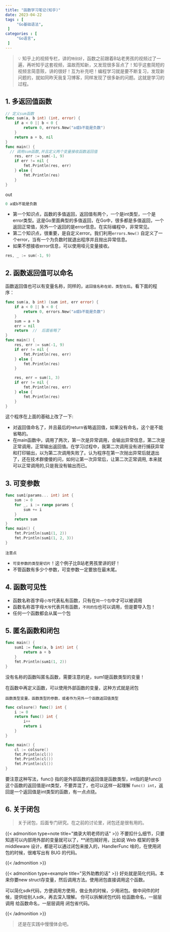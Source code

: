 ```yaml
---
title: "函数学习笔记(知乎)"
date: 2023-04-22
tags : [                                    
     "Go基础语法",
 ]
categories : [                              
     "Go语言",
 ]
---
```


>💡 知乎上的视频专栏，讲的`特别好`，函数之前跟着B站老男孩的视频过了一遍，再听知乎这套视频，温故而知新，又发现很多盲点了！知乎这套简短的视频言简意赅，讲的很好！互为补充吧！编程学习就是要不断复习，发现新问题的，就如同昨天我复习博客，同样发现了很多新的问题。这就是学习的过程。

## 1. 多返回值函数

```go
// 定义sum函数
func sum(a, b int) (int, error) {
	if a < 0 || b < 0 {
		return 0, errors.New("a或b不能是负数")
	}
	return a + b, nil
}
func main() {
  // 调用sum函数,并且定义两个变量接收函数返回值
	res, err := sum(-1, 9)
	if err != nil {
		fmt.Println(res, err)
	} else {
		fmt.Println(res)
	}
}
```

out

```go
0 a或b不能是负数
```

-   第一个知识点，函数的多值返回，返回值有两个，一个是int类型，一个是error类型。这是Go里面典型的多值返回，在Go中，很多都是多值返回，一个返回正常值，另外一个返回的是error信息。在实际编程中，非常常见。
-   第二个知识点，很重要，是自定义error。我们利用`errors.New()` 自定义了一个error，当有一个为负数时就退出程序并且抛出异常信息。
-   如果不想接收error信息，可以使用哑元变量接收。

```go
res, _ := sum(-1, 9)
```

## 2. 函数返回值可以命名

函数返回值也可以有变量名称，同样的，`返回值名称在前，类型在后`。看下面的程序：

```go
func sum(a, b int) (sum int, err error) {
	if a < 0 || b < 0 {
		return 0, errors.New("a或b不能是负数")
	}
	sum = a + b
	err = nil
	return  //  后面省略了
}
func main() {
	res, err := sum(-1, 9)
	if err != nil {
		fmt.Println(res, err)
	} else {
		fmt.Println(res)
	}

	res, err = sum(1, 3)
	if err != nil {
		fmt.Println(res, err)
	} else {
		fmt.Println(res)
	}
}
```

这个程序在上面的基础上改了一下:

-   对返回值命名了，并且最后的return省略返回值，如果没有命名，这个是不能省略的。
-   在main函数中，调用了两次，第一次是异常调用，会输出异常信息，第二次是正常调用，正常输出返回值。在学习过程中，我第二次调用没有进行捕获异常和打印输出，以为第二次调用失败了。认为程序在第一次抛出异常后就退出了，还在技术群傻傻的问，如何让第一次异常后，让第二次正常调用, 本来就可以正常调用的,只是我没有输出而已。

## 3. 可变参数

```go
func sum1(params... int) int {
	sum := 0
	for _, i := range params {
		sum += i
	}
	return sum
}
func main() {
	fmt.Println(sum1(1, 2))
	fmt.Println(sum1(1, 2, 3))
}
```

`注意点`

-   `可变参数的类型是切片`！这个例子比B站老男孩里讲的好！
-   不管函数有多少个参数，可变参数一定要放在最末尾。

## 4. 函数可见性

-   函数名称首字母`小写`代表私有函数，只有在`同一个包`中才可以被调用
-   函数名称首字母`大写`代表共有函数，`不同的包`也可以调用，但是要导入包！
-   任何一个函数都会从属一个包

## 5. 匿名函数和闭包

```go
func main() {
	sum1 := func(a, b int) int {
		return a + b
	}
	fmt.Println(sum1(1, 2))
}
```

没有名称的函数叫匿名函数，需要注意的是，sum1是函数类型的变量！

在函数中再定义函数，可以使用外部函数的变量，这种方式就是闭包

`函数类型变量，函数类型的参数，或者作为另外一个函数返回值类型`

```go
func colsure() func() int {
	i := 0
	return func() int {
		i++
		return i
	}
}

func main() {
	cl := colsure()
	fmt.Println(cl())
	fmt.Println(cl())
	fmt.Println(cl())
}
```

要注意这种写法，func() 指的是外部函数的返回值是函数类型，int指的是func()这个函数的返回值是int类型，不要弄混了，也可以这样一起理解 `func() int`，返回是一个返回值是int类型的函数，有一点点绕。

## 6. 关于闭包

> 关于闭包，后面专门研究。在之前的讨论里，闭包还是很有用的。

{{< admonition type=note title="摘录大明老师的话"  >}}
不要扣什么细节，只要知道可以内部用外部的变量就可以了，**闭包贼好用，比如说 Web 框架的很多 middleware 设计，都是可以通过闭包来接入的，HandlerFunc 啥的，在使用闭包的时候，很难写出有 BUG 的代码。

{{< /admonition >}}

{{< admonition type=example  title="另外助教的话"  >}}
好处就是简化代码。本来你要new struct存变量，然后调用方法。使用闭包直接调用这个函数。

可以简化sdk代码，方便调用方使用，做业务的时候，少用闭包。做中间件的时候，提供给别人sdk，再去深入理解。 你可以拆解闭包代码 给函数命名，一层层调用 给函数命名，一层层调用 闭包省代码。

{{< /admonition >}}

>   还是在实践中慢慢体会吧。
